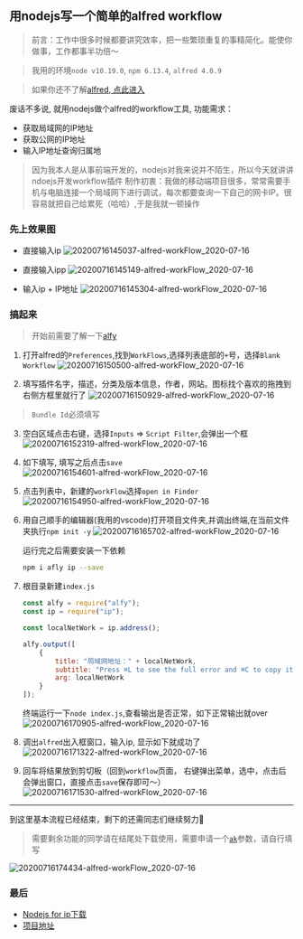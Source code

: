 用nodejs写一个简单的alfred workflow
---

> 前言：工作中很多时候都要讲究效率，把一些繁琐重复的事精简化。能使你做事，工作都事半功倍～

> 我用的环境`node v10.19.0`, `npm 6.13.4`, `alfred 4.0.9`

> 如果你还不了解[alfred, 点此进入](https://www.alfredapp.com/) 


废话不多说, 就用nodejs做个alfred的workflow工具, 功能需求：

- 获取局域网的IP地址
- 获取公网的IP地址
- 输入IP地址查询归属地

> 因为我本人是从事前端开发的，nodejs对我来说并不陌生，所以今天就讲讲ndoejs开发workflow插件
> 制作初衷：我做的移动端项目很多，常常需要手机与电脑连接一个局域网下进行调试，每次都要查询一下自己的网卡IP。很容易就把自己给累死（哈哈）,于是我就一顿操作

### 先上效果图
- 直接输入ip
![20200716145037-alfred-workFlow_2020-07-16](https://cdn.jsdelivr.net/gh/sparksworld/upload-images/images/20200716145037-alfred-workFlow_2020-07-16.png)
- 直接输入ipp
![20200716145149-alfred-workFlow_2020-07-16](https://cdn.jsdelivr.net/gh/sparksworld/upload-images/images/20200716145149-alfred-workFlow_2020-07-16.png)


- 输入ip + IP地址
![20200716145304-alfred-workFlow_2020-07-16](https://cdn.jsdelivr.net/gh/sparksworld/upload-images/images/20200716145304-alfred-workFlow_2020-07-16.png)



### 搞起来
> 开始前需要了解一下[alfy](https://www.npmjs.com/package/alfy) 

1. 打开alfred的`Preferences`,找到`WorkFlows`,选择列表底部的`+`号，选择`Blank Workflow`
![20200716150500-alfred-workFlow_2020-07-16](https://cdn.jsdelivr.net/gh/sparksworld/upload-images/images/20200716150500-alfred-workFlow_2020-07-16.png)

2. 填写插件名字，描述，分类及版本信息，作者，网站。图标找个喜欢的拖拽到右侧方框里就行了
![20200716150929-alfred-workFlow_2020-07-16](https://cdn.jsdelivr.net/gh/sparksworld/upload-images/images/20200716150929-alfred-workFlow_2020-07-16.png)
> `Bundle Id`必须填写

3. 空白区域点击右键，选择`Inputs` => `Script Filter`,会弹出一个框
![20200716152319-alfred-workFlow_2020-07-16](https://cdn.jsdelivr.net/gh/sparksworld/upload-images/images/20200716152319-alfred-workFlow_2020-07-16.png)

4. 如下填写, 填写之后点击`save`
![20200716154601-alfred-workFlow_2020-07-16](https://cdn.jsdelivr.net/gh/sparksworld/upload-images/images/20200716154601-alfred-workFlow_2020-07-16.png)

5. 点击列表中，新建的`workFlow`选择`open in Finder`
![20200716154950-alfred-workFlow_2020-07-16](https://cdn.jsdelivr.net/gh/sparksworld/upload-images/images/20200716154950-alfred-workFlow_2020-07-16.png)


6. 用自己顺手的编辑器(我用的vscode)打开项目文件夹,并调出终端,在当前文件夹执行`npm init -y`
![20200716165702-alfred-workFlow_2020-07-16](https://cdn.jsdelivr.net/gh/sparksworld/upload-images/images/20200716165702-alfred-workFlow_2020-07-16.png)

    运行完之后需要安装一下依赖
    ```bash
    npm i afly ip --save
    ```

7. 根目录新建`index.js`
    ```javascript
    const alfy = require("alfy");
    const ip = require("ip");

    const localNetWork = ip.address();

    alfy.output([
        {
            title: "局域网地址：" + localNetWork,
            subtitle: "Press ⌘L to see the full error and ⌘C to copy it.",
            arg: localNetWork
        }
    ]);
    ``` 
    终端运行一下`node index.js`,查看输出是否正常，如下正常输出就over
    ![20200716170905-alfred-workFlow_2020-07-16](https://cdn.jsdelivr.net/gh/sparksworld/upload-images/images/20200716170905-alfred-workFlow_2020-07-16.png)

8. 调出`alfred`出入框窗口，输入ip, 显示如下就成功了
![20200716171322-alfred-workFlow_2020-07-16](https://cdn.jsdelivr.net/gh/sparksworld/upload-images/images/20200716171322-alfred-workFlow_2020-07-16.png)



9. 回车将结果放到剪切板（回到`workflow`页面， 右键弹出菜单，选中，点击后会弹出窗口，直接点击`save`保存即可～）
![20200716171530-alfred-workFlow_2020-07-16](https://cdn.jsdelivr.net/gh/sparksworld/upload-images/images/20200716171530-alfred-workFlow_2020-07-16.png)



---
到这里基本流程已经结束，剩下的还需同志们继续努力💪

> 需要剩余功能的同学请在结尾处下载使用，需要申请一个[`ak`](http://lbsyun.baidu.com/apiconsole/key?application=key#/home)参数，请自行填写

![20200716174434-alfred-workFlow_2020-07-16](https://cdn.jsdelivr.net/gh/sparksworld/upload-images/images/20200716174434-alfred-workFlow_2020-07-16.png)

### 最后
- [Nodejs for ip下载](https://github.com/sparksworld/Nodejs-for-ip/raw/master/Nodejs%20for%20ip.alfredworkflow)
- [项目地址](https://github.com/sparksworld/Nodejs-for-ip)
